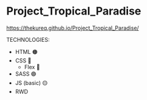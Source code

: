﻿# Project_Tropical_Paradise
 
 https://thekureq.github.io/Project_Tropical_Paradise/

TECHNOLOGIES:
* HTML 🟠
* CSS 🔵
  * Flex 🔳
* SASS 🟣
* JS (basic) 🟡
* RWD

